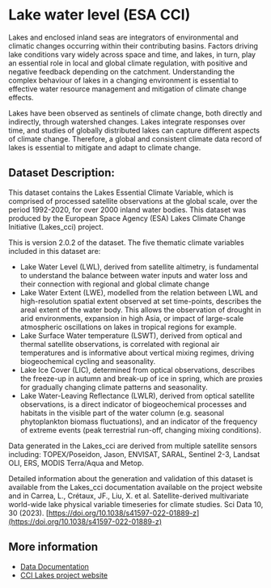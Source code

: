 # Lake water level (ESA CCI)

Lakes and enclosed inland seas are integrators of environmental and climatic changes occurring within their contributing basins.
Factors driving lake conditions vary widely across space and time, and lakes, in turn, play an essential role in local and global climate regulation,
with positive and negative feedback depending on the catchment. Understanding the complex behaviour of lakes in a changing environment is essential to
effective water resource management and mitigation of climate change effects.

Lakes have been observed as sentinels of climate change, both directly and indirectly, through watershed changes.
Lakes integrate responses over time, and studies of globally distributed lakes can capture different aspects of climate change.
Therefore, a global and consistent climate data record of lakes is essential to mitigate and adapt to climate change.


## Dataset Description: 

This dataset contains the Lakes Essential Climate Variable, which is comprised of processed satellite observations at the global scale,
over the period 1992-2020, for over 2000 inland water bodies. This dataset was produced by the European Space Agency (ESA) Lakes Climate Change Initiative (Lakes_cci) project. 

This is version 2.0.2 of the dataset. The five thematic climate variables included in this dataset are: 

- Lake Water Level (LWL), derived from satellite altimetry, is fundamental to understand the balance between water inputs and water loss and their connection with regional and global climate change
- Lake Water Extent (LWE), modelled from the relation between LWL and high-resolution spatial extent observed at set time-points, describes the areal extent of the water body. This allows the observation of drought in arid environments, expansion in high Asia, or impact of large-scale atmospheric oscillations on lakes in tropical regions for example.
- Lake Surface Water temperature (LSWT), derived from optical and thermal satellite observations, is correlated with regional air temperatures and is informative about vertical mixing regimes, driving biogeochemical cycling and seasonality.
- Lake Ice Cover (LIC), determined from optical observations, describes the freeze-up in autumn and break-up of ice in spring, which are proxies for gradually changing climate patterns and seasonality.
- Lake Water-Leaving Reflectance (LWLR), derived from optical satellite observations, is a direct indicator of biogeochemical processes and habitats in the visible part of the water column (e.g. seasonal phytoplankton biomass fluctuations), and an indicator of the frequency of extreme events (peak terrestrial run-off, changing mixing conditions).

Data generated in the Lakes_cci are derived from multiple satellite sensors including: TOPEX/Poseidon, Jason, ENVISAT, SARAL, Sentinel 2-3, Landsat OLI, ERS, MODIS Terra/Aqua and Metop. 

Detailed information about the generation and validation of this dataset is available from the Lakes_cci documentation available on the project website and in Carrea, L., Crétaux, JF., Liu, X. et al. Satellite-derived multivariate world-wide lake physical variable timeseries for climate studies. Sci Data 10, 30 (2023). [https://doi.org/10.1038/s41597-022-01889-z](https://doi.org/10.1038/s41597-022-01889-z)


## More information
- [Data Documentation](https://climate.esa.int/en/projects/lakes/key-documents-lakes/)
- [CCI Lakes project website](https://climate.esa.int/en/projects/lakes/about/)

